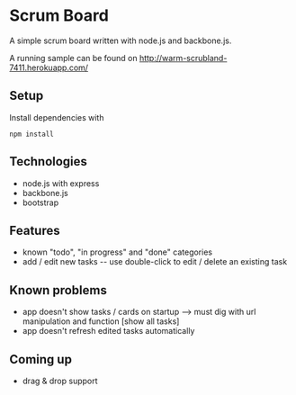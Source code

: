 # Scrum Board
A simple scrum board written with node.js and backbone.js.

A running sample can be found on http://warm-scrubland-7411.herokuapp.com/

## Setup
Install dependencies with

```
npm install
```

## Technologies
- node.js with express
- backbone.js
- bootstrap

## Features
- known "todo", "in progress" and "done" categories
- add / edit new tasks
-- use double-click to edit / delete an existing task

## Known problems
- app doesn't show tasks / cards on startup --> must dig with url manipulation and function [show all tasks]
- app doesn't refresh edited tasks automatically

## Coming up
- drag & drop support
